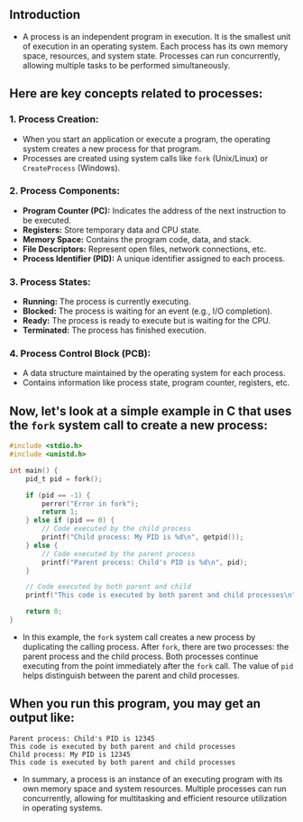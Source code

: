 ## Introduction
- A process is an independent program in execution. It is the smallest unit of execution in an operating system. Each process has its own memory space, resources, and system state. Processes can run concurrently, allowing multiple tasks to be performed simultaneously.

## Here are key concepts related to processes:

### 1. **Process Creation:**
   - When you start an application or execute a program, the operating system creates a new process for that program.
   - Processes are created using system calls like `fork` (Unix/Linux) or `CreateProcess` (Windows).

### 2. **Process Components:**
   - **Program Counter (PC):** Indicates the address of the next instruction to be executed.
   - **Registers:** Store temporary data and CPU state.
   - **Memory Space:** Contains the program code, data, and stack.
   - **File Descriptors:** Represent open files, network connections, etc.
   - **Process Identifier (PID):** A unique identifier assigned to each process.

### 3. **Process States:**
   - **Running:** The process is currently executing.
   - **Blocked:** The process is waiting for an event (e.g., I/O completion).
   - **Ready:** The process is ready to execute but is waiting for the CPU.
   - **Terminated:** The process has finished execution.

### 4. **Process Control Block (PCB):**
   - A data structure maintained by the operating system for each process.
   - Contains information like process state, program counter, registers, etc.

## Now, let's look at a simple example in C that uses the `fork` system call to create a new process:

```c
#include <stdio.h>
#include <unistd.h>

int main() {
    pid_t pid = fork();

    if (pid == -1) {
        perror("Error in fork");
        return 1;
    } else if (pid == 0) {
        // Code executed by the child process
        printf("Child process: My PID is %d\n", getpid());
    } else {
        // Code executed by the parent process
        printf("Parent process: Child's PID is %d\n", pid);
    }

    // Code executed by both parent and child
    printf("This code is executed by both parent and child processes\n");

    return 0;
}
```

- In this example, the `fork` system call creates a new process by duplicating the calling process. After `fork`, there are two processes: the parent process and the child process. Both processes continue executing from the point immediately after the `fork` call. The value of `pid` helps distinguish between the parent and child processes.

## When you run this program, you may get an output like:

```
Parent process: Child's PID is 12345
This code is executed by both parent and child processes
Child process: My PID is 12345
This code is executed by both parent and child processes
```

- In summary, a process is an instance of an executing program with its own memory space and system resources. Multiple processes can run concurrently, allowing for multitasking and efficient resource utilization in operating systems.
